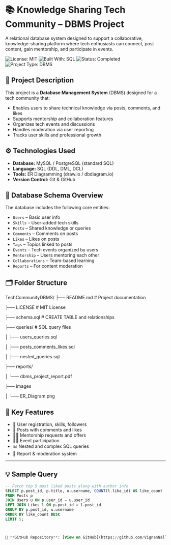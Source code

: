 # 📚 Knowledge Sharing Tech Community – DBMS Project

A relational database system designed to support a collaborative, knowledge-sharing platform where tech enthusiasts can connect, post content, gain mentorship, and participate in events.

![License: MIT](https://img.shields.io/badge/License-MIT-green.svg)
![Built With: SQL](https://img.shields.io/badge/Built%20With-SQL-blue)
![Status: Completed](https://img.shields.io/badge/Status-Completed-brightgreen)
![Project Type: DBMS](https://img.shields.io/badge/Type-Database%20Project-lightgrey)


## 📌 Project Description

This project is a **Database Management System** (DBMS) designed for a tech community that:
- Enables users to share technical knowledge via posts, comments, and likes
- Supports mentorship and collaboration features
- Organizes tech events and discussions
- Handles moderation via user reporting
- Tracks user skills and professional growth

## ⚙️ Technologies Used

- **Database:** MySQL / PostgreSQL (standard SQL)
- **Language:** SQL (DDL, DML, DCL)
- **Tools:** ER Diagramming (draw.io / dbdiagram.io)
- **Version Control:** Git & GitHub


## 🧱 Database Schema Overview

The database includes the following core entities:

- `Users` – Basic user info
- `Skills` – User-added tech skills
- `Posts` – Shared knowledge or queries
- `Comments` – Comments on posts
- `Likes` – Likes on posts
- `Tags` – Topics linked to posts
- `Events` – Tech events organized by users
- `Mentorship` – Users mentoring each other
- `Collaborations` – Team-based learning
- `Reports` – For content moderation

## 🗂️ Folder Structure
TechCommunityDBMS/
├── README.md # Project documentation

├── LICENSE # MIT License

├── schema.sql # CREATE TABLE and relationships

├── queries/ # SQL query files

│ ├── users_queries.sql

│ ├── posts_comments_likes.sql

│ ├── nested_queries.sql

├── reports/

│ └── dbms_project_report.pdf

├── images

│ └── ER_Diagram.png





## 🧠 Key Features

- 👥 User registration, skills, followers
- 📝 Posts with comments and likes
- 🧑‍🏫 Mentorship requests and offers
- 🧑‍💻 Event participation
- 📊 Nested and complex SQL queries
- 🚨 Report & moderation system

---

## 💡 Sample Query

```sql
-- Fetch top 5 most liked posts along with author info
SELECT p.post_id, p.title, u.username, COUNT(l.like_id) AS like_count
FROM Posts p
JOIN Users u ON p.user_id = u.user_id
LEFT JOIN Likes l ON p.post_id = l.post_id
GROUP BY p.post_id, u.username
ORDER BY like_count DESC
LIMIT 5;



📂 **GitHub Repository**: [View on GitHub](https://github.com/VignanNallani/KNOWLEDGE-SHARING-TECH-COMMUNITY)


